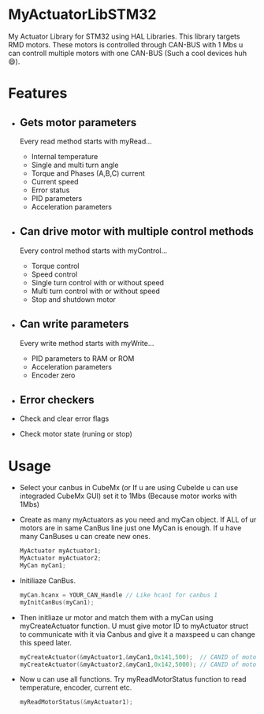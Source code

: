 # MyActuatorLibSTM32
My Actuator Library for STM32 using HAL Libraries. This library targets RMD motors. These motors is controlled through CAN-BUS with 1 Mbs u can controll multiple motors with one CAN-BUS (Such a cool devices huh 😄).

# Features
  - ## Gets motor parameters 

    Every read method starts with myRead...
    - Internal temperature
    - Single and multi turn angle
    - Torque and Phases (A,B,C) current
    - Current speed
    - Error status
    - PID parameters
    - Acceleration parameters

  - ## Can drive motor with multiple control methods

    Every control method starts with myControl...
    - Torque control
    - Speed control
    - Single turn control with or without speed
    - Multi turn control with or without speed
    - Stop and shutdown motor

  - ## Can write parameters

    Every write method starts with myWrite...
    - PID parameters to RAM or ROM
    - Acceleration parameters
    - Encoder zero
   
  - ## Error checkers
  - Check and clear error flags
  - Check motor state (runing or stop)

# Usage

- Select your canbus in CubeMx (or If u are using CubeIde u can use integraded CubeMx GUI) set it to 1Mbs (Because motor works with 1Mbs)

- Create as many myActuators as you need and myCan object. If ALL of ur motors are in same CanBus line just one MyCan is enough. If u have many CanBuses u can create new ones.

  ```C
  MyActuator myActuator1;
  MyActuator myActuator2;
  MyCan myCan1;
  ```
- Initiliaze CanBus.

  ```C
  myCan.hcanx = YOUR_CAN_Handle // Like hcan1 for canbus 1
  myInitCanBus(myCan1);
  ```
- Then initliaze ur motor and match them with a myCan using myCreateActuator function. U must give motor ID to myActuator struct to communicate with it via Canbus and give it a maxspeed u can change this speed later.

  ```C
  myCreateActuator(&myActuator1,&myCan1,0x141,500);  // CANID of motor is 0x141 and max speed is 500 degree per second
  myCreateActuator(&myActuator2,&myCan1,0x142,5000); // CANID of motor is 0x142 and max speed is 5000 degree per second
  ```

- Now u can use all functions. Try myReadMotorStatus function to read temperature, encoder, current etc.
  ```C
  myReadMotorStatus(&myActuator1);
  ```



